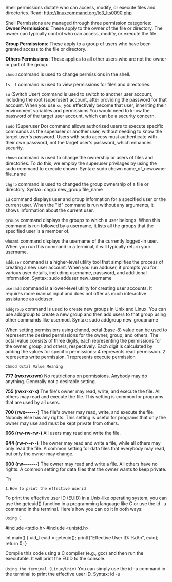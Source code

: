 Shell permissions dictate who can access, modify, or execute files and directories. Read:
http://linuxcommand.org/lc3_lts0090.php

Shell Permissions are managed through three permission categories: 
**Owner Permissions**: These apply to the owner of the file or directory. The owner can typically control who can access, modify, or execute the file.

**Group Permissions**: These apply to a group of users who have been granted access to the file or directory.

**Others Permissions**: These applies to all other users who are not the owner or part of the group.

`chmod` command is used to change permissions in the shell.


`ls -l` command is used to view permissions for files and directories.

`su` (Switch User) command is used to switch to another user account, including the root (superuser) account, after providing the password for that account. When you use `su`, you effectively become that user, inheriting their environment variables and permissions.You would need to know the password of the target user account, which can be a security concern.

`sudo` (Superuser Do) command allows authorized users to execute specific commands as the superuser or another user, without needing to know the target user's password. Users with sudo access must authenticate with their own password, not the target user's password, which enhances security.

`chown` command is used to change the ownership or users of files and directories. To do this, we employ the superuser privilages by using the sudo command to execute chown.
Syntax: sudo chown name_of_newowner file_name

`chgrp` command is used to changed the group ownership of a file or directory.
Syntax: chgrp new_group file_name

`id` command displays user and group information for a specified user or the current user. When the "id" command is run without any arguments, it shows information about the current user.

`groups` command displays the groups to which a user belongs. When this command is run followed by a username, it lists all the groups that the specified user is a member of.

`whoami` command displays the username of the currently logged-in user. When you run this command in a terminal, it will typically return your username.

`adduser` command is a higher-level utility tool that simplifies the process of creating a new user account. When you run adduser, it prompts you for various user details, including username, password, and additional information.
Syntax: sudo adduser new_username

`useradd` command is a lower-level utility for creating user accounts. It requires more manual input and does not offer as much interactive assistance as adduser.

`addgroup` command is used to create new groups in Unix and Linux. You can use addgroup to create a new group and then add users to that group using other commands like usermod.
Syntax: sudo addgroup new_groupname

When setting permissions using chmod, octal (base-8) value can be used to represent the desired permissions for the owner, group, and others. The octal value consists of three digits, each representing the permissions for the owner, group, and others, respectively. Each digit is calculated by adding the values for specific permissions:
4 represents read permission.
2 represents write permission.
1 represents execute permission

`Chmod Octal Value Meaning`

**777 (rwxrwxrwx)** No restrictions on permissions. Anybody may do anything. Generally not a desirable setting.

**755 (rwxr-xr-x)** The file's owner may read, write, and execute the file. All others may read and execute the file. This setting is common for programs that are used by all users.

**700 (rwx------)** The file's owner may read, write, and execute the file. Nobody else has any rights. This setting is useful for programs that only the owner may use and must be kept private from others.

**666 (rw-rw-rw-)** All users may read and write the file.

**644 (rw-r--r--)** The owner may read and write a file, while all others may only read the file. A common setting for data files that everybody may read, but only the owner may change.

**600 (rw-------)** The owner may read and write a file. All others have no rights. A common setting for data files that the owner wants to keep private.

``h

`1.How to print the effective userid`

To print the effective user ID (EUID) in a Unix-like operating system, you can use the geteuid() function in a programming language like C or use the id -u command in the terminal. Here's how you can do it in both ways:

`Using C`

#include <stdio.h>
#include <unistd.h>

int main() {
    uid_t euid = geteuid();
    printf("Effective User ID: %d\n", euid);
    return 0;
}

Compile this code using a C compiler (e.g., gcc) and then run the executable. It will print the EUID to the console.

`Using the terminal (Linux/Unix)`
You can simply use the id -u command in the terminal to print the effective user ID. Syntax: id -u

